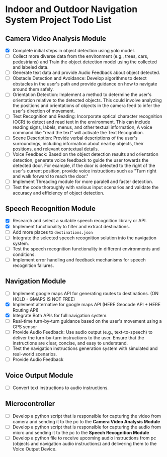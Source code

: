 # Indoor and Outdoor Navigation System Project Todo List


## Camera Video Analysis Module
- [x] Complete initial steps in object detection using yolo model.
- [ ] Collect more diverse data from the environment (e.g., trees, cars, pedestrians) and Train the object detection model using the collected and labeled data.
- [ ] Generate text data and provide Audio Feedback about object detected.
- [ ] Obstacle Detection and Avoidance: Develop algorithms to detect obstacles in the user's path and provide guidance on how to navigate around them safely.
- [ ] Orientation Detection: Implement a method to determine the user's orientation relative to the detected objects. This could involve analyzing the positions and orientations of objects in the camera feed to infer the user's direction of movement.
- [ ] Text Recognition and Reading: Incorporate optical character recognition (OCR) to detect and read text in the environment. This can include reading signs, labels, menus, and other textual information, A voice command like "read the text" will activate the Text Recognition.
- [ ] Scene Description: Provide verbal descriptions of the user's surroundings, including information about nearby objects, their positions, and relevant contextual details.
- [ ] Voice Feedback: Based on the object detection results and orientation detection, generate voice feedback to guide the user towards the detected door. For example, if the door is detected to the right of the user's current position, provide voice instructions such as "Turn right and walk forward to reach the door."
- [ ] Implement Threading module for more paralell and faster detection.
- [ ] Test the code thoroughly with various input scenarios and validate the accuracy and efficiency of object detection.

## Speech Recognition Module
- [x] Research and select a suitable speech recognition library or API.
- [x] Implement functionality to filter and extract destinations.
- [ ] Add more places to `destinations.json`
- [ ] Integrate the selected speech recognition solution into the navigation system.
- [ ] Test the speech recognition functionality in different environments and conditions.
- [ ] Implement error handling and feedback mechanisms for speech recognition failures.

## Navigation Module
- [ ] Implement google maps API for generating routes to destinations. (ON HOLD - GMAPS IS NOT FREE)
- [x] Implement alternative for google maps API (HERE Geocode API + HERE Routing API)
- [x] Integrate Both APIs for full navigation system.
- [ ] Real-time turn-by-turn guidance based on the user's movement using a GPS sensor
- [ ] Provide Audio Feedback: Use audio output (e.g., text-to-speech) to deliver the turn-by-turn instructions to the user. Ensure that the instructions are clear, concise, and easy to understand.
- [ ] Test the navigation instructions generation system with simulated and real-world scenarios.
- [ ] Provide Audio Feedback

## Voice Output Module
- [ ] Convert text instructions to audio instructions.

## Microcontroller
- [ ] Develop a python script that is responsible for capturing the video from camera and sending it to the pc to the **Camera Video Analysis Module**
- [ ] Develop a python script that is responsible for capturing the audio from micro and sending it to the pc to the **Speech Recognition Module**
- [ ] Develop a python file to receive upcoming audio instructions from pc (objects and navigation audio instructions) and delivering them to the Voice Output Device.
